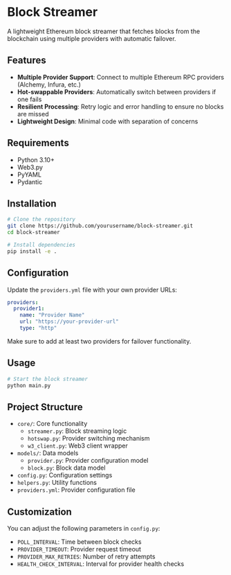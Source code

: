 # Block Streamer

A lightweight Ethereum block streamer that fetches blocks from the blockchain using multiple providers with automatic failover.

## Features

- **Multiple Provider Support**: Connect to multiple Ethereum RPC providers (Alchemy, Infura, etc.)
- **Hot-swappable Providers**: Automatically switch between providers if one fails
- **Resilient Processing**: Retry logic and error handling to ensure no blocks are missed
- **Lightweight Design**: Minimal code with separation of concerns

## Requirements

- Python 3.10+
- Web3.py
- PyYAML
- Pydantic

## Installation

```bash
# Clone the repository
git clone https://github.com/yourusername/block-streamer.git
cd block-streamer

# Install dependencies
pip install -e .
```

## Configuration

Update the `providers.yml` file with your own provider URLs:

```yaml
providers:
  provider1:
    name: "Provider Name"
    url: "https://your-provider-url"
    type: "http"
```

Make sure to add at least two providers for failover functionality.

## Usage

```bash
# Start the block streamer
python main.py
```

## Project Structure

- `core/`: Core functionality
  - `streamer.py`: Block streaming logic
  - `hotswap.py`: Provider switching mechanism
  - `w3_client.py`: Web3 client wrapper
- `models/`: Data models
  - `provider.py`: Provider configuration model
  - `block.py`: Block data model
- `config.py`: Configuration settings
- `helpers.py`: Utility functions
- `providers.yml`: Provider configuration file

## Customization

You can adjust the following parameters in `config.py`:
- `POLL_INTERVAL`: Time between block checks
- `PROVIDER_TIMEOUT`: Provider request timeout
- `PROVIDER_MAX_RETRIES`: Number of retry attempts
- `HEALTH_CHECK_INTERVAL`: Interval for provider health checks
